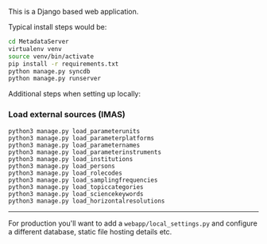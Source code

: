 
This is a Django based web application.

Typical install steps would be:

```sh
cd MetadataServer
virtualenv venv
source venv/bin/activate
pip install -r requirements.txt
python manage.py syncdb
python manage.py runserver
```

Additional steps when setting up locally:

### Load external sources (IMAS)
```
python3 manage.py load_parameterunits
python3 manage.py load_parameterplatforms
python3 manage.py load_parameternames
python3 manage.py load_parameterinstruments
python3 manage.py load_institutions
python3 manage.py load_persons
python3 manage.py load_rolecodes
python3 manage.py load_samplingfrequencies
python3 manage.py load_topiccategories
python3 manage.py load_sciencekeywords
python3 manage.py load_horizontalresolutions
```

---

For production you'll want to add a `webapp/local_settings.py` and configure a 
different database, static file hosting details etc.

